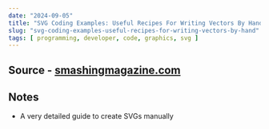 ```yaml
---
date: "2024-09-05"
title: "SVG Coding Examples: Useful Recipes For Writing Vectors By Hand"
slug: "svg-coding-examples-useful-recipes-for-writing-vectors-by-hand"
tags: [ programming, developer, code, graphics, svg ]
---
```




## Source - [smashingmagazine.com][1]

## Notes
* A very detailed guide to create SVGs manually



  [1]: https://www.smashingmagazine.com/2024/09/svg-coding-examples-recipes-writing-vectors-by-hand/
